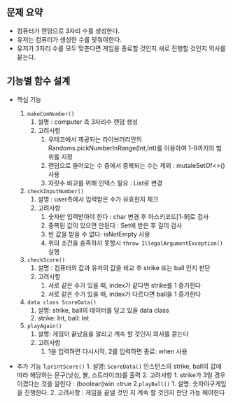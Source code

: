 ## 문제 요약

- 컴퓨터가 랜덤으로 3자리 수를 생성한다.
- 유저는 컴퓨터가 생성한 수를 맞춰야한다.
- 유저가 3자리 수를 모두 맞춘다면 게임을 종료할 것인지 새로 진행할 것인지 의사를 묻는다.

## 기능별 함수 설계

- 핵심 기능
    1. `makeComNumber()`
        1. 설명 : computer 측 3자리수 랜덤 생성
        2. 고려사항
            1. 우테코에서 제공되는 라이브러리안의 Randoms.pickNumberInRange(Int,Int)를 이용하여 1-9까지의 범위를 지정
            2. 랜덤으로 들어오는 수 중에서 중복되는 수는 제외 : mutaleSetOf<>() 사용
            3. 자릿수 비교를 위해 인덱스 필요 : List로 변경
    2. `checkInputNumber()`
        1. 설명 : user측에서 입력받은 수가 유효한지 체크
        2. 고려사항
            1. 숫자만 입력받아야 한다 : char 변경 후 아스키코드[1-9]로 검사
            2. 중복된 값이 있으면 안된다 : Set에 받은 후 길이 검사
            3. 빈 값을 받을 수 없다: isNotEmpty 사용
            4. 위의 조건을 충족하지 못할시 `throw IllegalArgumentException()` 실행
    3. `checkScore()`
        1. 설명 : 컴퓨터의 값과 유저의  값을 비교 후 strike 또는 ball 인지 판단
        2. 고려사항
            1. 서로 같은 수가 있을 때, index가 같다면 strike를 1 증가한다
            2. 서로 같은 수가 있을 때, index가 다르다면 ball을 1 증가한다
    4. `data class ScoreData()`
        1. 설명: strike, ball의 데이터를 담고 있을 data class
        2.  strike: Int, ball: Int
    5. `playAgain()`
        1. 설명: 게임이 끝났음을 알리고 계속 할 것인지 의사를 묻는다
        2. 고려사항
            1. 1을 입력하면 다시시작, 2를 입력하면 종료: when 사용

- 추가 기능
    1.`printScore()`
        1. 설명: `ScoreData()` 인스턴스의 strike, ball의 값에따라 해당하는 문구(낫싱, 볼, 스트라이크)를 출력
        2. 고려사항
            1.  strike가 3일 경우 이겼다는 것을 알린다 : (boolean)win =true
    2.`playBall()`
        1. 설명: 숫자야구게임을 진행한다.
        2. 고려사항 : 게임을 끝낼 것인 지 계속 할 것인지 판단 가능 해야한다